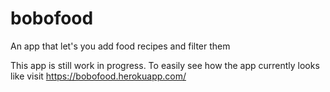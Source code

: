 # bobofood
An app that let's you add food recipes and filter them

This app is still work in progress. To easily see how the app currently looks like visit https://bobofood.herokuapp.com/
